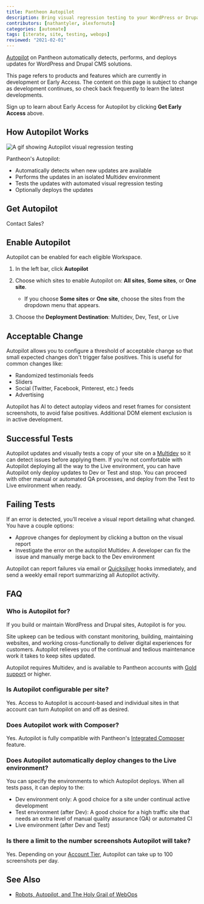 ```yaml
---
title: Pantheon Autopilot
description: Bring visual regression testing to your WordPress or Drupal site
contributors: [nathantyler, alexfornuto]
categories: [automate]
tags: [iterate, site, testing, webops]
reviewed: "2021-02-01"
---
```


[Autopilot](https://pantheon.io/autopilot?docs) on Pantheon automatically detects, performs, and deploys updates for WordPress and Drupal CMS solutions.

<Alert title="Early Access" type="info" icon="leaf">

This page refers to products and features which are currently in development or Early Access. The content on this page is subject to change as development continues, so check back frequently to learn the latest developments.

</Alert>

<Enablement title="Get Early Access" link="https://pantheon.io/earlyaccess/autopilot?docs">

Sign up to learn about Early Access for Autopilot by clicking **Get Early Access** above.

</Enablement>

## How Autopilot Works

![A gif showing Autopilot visual regression testing](../images/dashboard/vrt.gif)

Pantheon's Autopilot:

- Automatically detects when new updates are available
- Performs the updates in an isolated Multidev environment
- Tests the updates with automated visual regression testing
- Optionally deploys the updates

## Get Autopilot

Contact Sales?
## Enable Autopilot

Autopilot can be enabled for each eligible Workspace.

1. In the left bar, click **<i className="fa fa-robot"></i> Autopilot**

1. Choose which sites to enable Autopilot on: **All sites**, **Some sites**, or **One site**.

   - If you choose **Some sites** or **One site**, choose the sites from the dropdown menu that appears.

1. Choose the **Deployment Destination**: Multidev, Dev, Test, or Live

## Acceptable Change

Autopilot allows you to configure a threshold of acceptable change so that small expected changes don't trigger false positives. This is useful for common changes like:

- Randomized testimonials feeds
- Sliders
- Social (Twitter, Facebook, Pinterest, etc.) feeds
- Advertising

Autopilot has AI to detect autoplay videos and reset frames for consistent screenshots, to avoid false positives. Additional DOM element exclusion is in active development.

## Successful Tests

Autopilot updates and visually tests a copy of your site on a [Multidev](/multidev) so it can detect issues before applying them. If you’re not comfortable with Autopilot deploying all the way to the Live environment, you can have Autopilot only deploy updates to Dev or Test and stop. You can proceed with other manual or automated QA processes, and deploy from the Test to Live environment when ready.

## Failing Tests

If an error is detected, you’ll receive a visual report detailing what changed. You have a couple options:

- Approve changes for deployment by clicking a button on the visual report
- Investigate the error on the autopilot Multidev. A developer can fix the issue and manually merge back to the Dev environment

Autopilot can report failures via email or [Quicksilver](/quicksilver) hooks immediately, and send a weekly email report summarizing all Autopilot activity.

## FAQ

### Who is Autopilot for?

If you build or maintain WordPress and Drupal sites, Autopilot is for you.

Site upkeep can be tedious with constant monitoring, building, maintaining websites, and working cross-functionally to deliver digital experiences for customers. Autopilot relieves you of the continual and tedious maintenance work it takes to keep sites updated.

Autopilot requires Multidev, and is available to Pantheon accounts with [Gold support](/support#support-features-and-response-times) or higher.

### Is Autopilot configurable per site?

Yes. Access to Autopilot is account-based and individual sites in that account can turn Autopilot on and off as desired.

### Does Autopilot work with Composer?

Yes. Autopilot is fully compatible with Pantheon's [Integrated Composer](/integrated-composer) feature.

### Does Autopilot automatically deploy changes to the Live environment?

You can specify the environments to which Autopilot deploys. When all tests pass, it can deploy to the:

- Dev environment only: A good choice for a site under continual active development
- Test environment (after Dev): A good choice for a high traffic site that needs an extra level of manual quality assurance (QA) or automated CI
- Live environment (after Dev and Test)

### Is there a limit to the number screenshots Autopilot will take?

Yes. Depending on your [Account Tier](/support#support-features-and-response-times), Autopilot can take up to 100 screenshots per day.

## See Also

- [Robots, Autopilot, and The Holy Grail of WebOps](https://pantheon.io/blog/robots-autopilot-and-holy-grail-webops)
